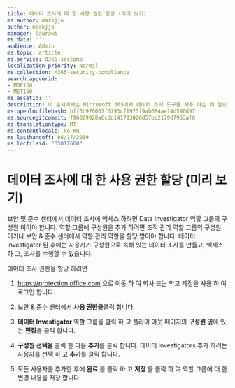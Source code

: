```yaml
---
title: 데이터 조사에 대 한 사용 권한 할당 (미리 보기)
ms.author: markjjo
author: markjjo
manager: laurawi
ms.date: ''
audience: Admin
ms.topic: article
ms.service: O365-seccomp
localization_priority: Normal
ms.collection: M365-security-compliance
search.appverid:
- MOE150
- MET150
ms.assetid: ''
description: 이 문서에서는 Microsoft 365에서 데이터 조사 도구를 사용 하는 데 필요한 사용 권한을 설정 하는 방법에 대해 설명 합니다.
ms.openlocfilehash: bff6b976667f3793cf1973f9ab684ae14d590d97
ms.sourcegitcommit: f96029928a6cdd141783026d57bc2179d7963af6
ms.translationtype: MT
ms.contentlocale: ko-KR
ms.lasthandoff: 06/17/2019
ms.locfileid: "35017660"
---
```

# <a name="assign-permissions-for-data-investigations-preview"></a>데이터 조사에 대 한 사용 권한 할당 (미리 보기)

보안 및 준수 센터에서 데이터 조사에 액세스 하려면 Data Investigator 역할 그룹의 구성원 이어야 합니다. 역할 그룹에 구성원을 추가 하려면 조직 관리 역할 그룹의 구성원 이거나 보안 & 준수 센터에서 역할 관리 역할을 할당 받아야 합니다. 데이터 investigator 된 후에는 사용자가 구성원으로 속해 있는 데이터 조사를 만들고, 액세스 하 고, 조사를 수행할 수 있습니다.

데이터 조사 권한을 할당 하려면

1. https://protection.office.com 으로 이동 하 여 회사 또는 학교 계정을 사용 하 여 로그인 합니다.

2. 보안 & 준수 센터에서 **사용 권한을**클릭 합니다. 

3. **데이터 Investigator** 역할 그룹을 클릭 하 고 플라이 아웃 페이지의 **구성원** 옆에 있는 **편집**을 클릭 합니다.

4. **구성원 선택을** 클릭 한 다음 **추가**를 클릭 합니다. 데이터 investigators 추가 하려는 사용자를 선택 하 고 **추가**를 클릭 합니다.

5. 모든 사용자를 추가한 후에 **완료** 를 클릭 하 고 **저장** 을 클릭 하 여 역할 그룹에 대 한 변경 내용을 저장 합니다.